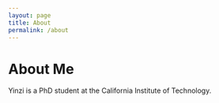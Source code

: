 ```yaml
---
layout: page
title: About
permalink: /about
---
```


# About Me

Yinzi is a PhD student at the California Institute of Technology.